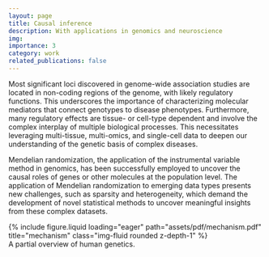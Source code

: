 ```yaml
---
layout: page
title: Causal inference
description: With applications in genomics and neuroscience
img:
importance: 3
category: work
related_publications: false
---
```


Most significant loci discovered in genome-wide association studies are located in non-coding regions of the genome, with likely regulatory functions. This underscores the importance of characterizing molecular mediators that connect genotypes to disease phenotypes. Furthermore, many regulatory effects are tissue- or cell-type dependent and involve the complex interplay of multiple biological processes. This necessitates leveraging multi-tissue, multi-omics, and single-cell data to deepen our understanding of the genetic basis of complex diseases.

Mendelian randomization, the application of the instrumental variable method in genomics, has been successfully employed to uncover the causal roles of genes or other molecules at the population level. The application of Mendelian randomization to emerging data types presents new challenges, such as sparsity and heterogeneity, which demand the development of novel statistical methods to uncover meaningful insights from these complex datasets.

</div>
<div class="row">
    <div class="col-sm mt-3 mt-md-0">
        {% include figure.liquid loading="eager" path="assets/pdf/mechanism.pdf" title="mechanism" class="img-fluid rounded z-depth-1" %}
    </div>
</div>
<div class="caption">
    A partial overview of human genetics.
</div>

